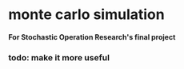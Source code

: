 # monte carlo simulation

#### For Stochastic Operation Research's final project

### todo: make it more useful

